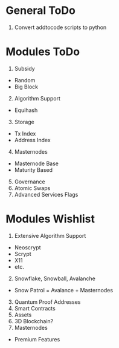 General ToDo
============
1. Convert addtocode scripts to python

Modules ToDo
============
1. Subsidy
  * Random 
  * Big Block
2. Algorithm Support
  * Equihash
3. Storage
  * Tx Index
  * Address Index
4. Masternodes
  * Masternode Base
  * Maturity Based
5. Governance
6. Atomic Swaps
7. Advanced Services Flags

Modules Wishlist
================
1. Extensive Algorithm Support
  * Neoscrypt
  * Scrypt
  * X11
  * etc.
2. Snowflake, Snowball, Avalanche
  * Snow Patrol = Avalance + Masternodes
3. Quantum Proof Addresses
4. Smart Contracts
5. Assets
6. 3D Blockchain?
7. Masternodes
  * Premium Features
